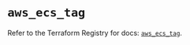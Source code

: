 # `aws_ecs_tag`

Refer to the Terraform Registry for docs: [`aws_ecs_tag`](https://registry.terraform.io/providers/hashicorp/aws/6.4.0/docs/resources/ecs_tag).
